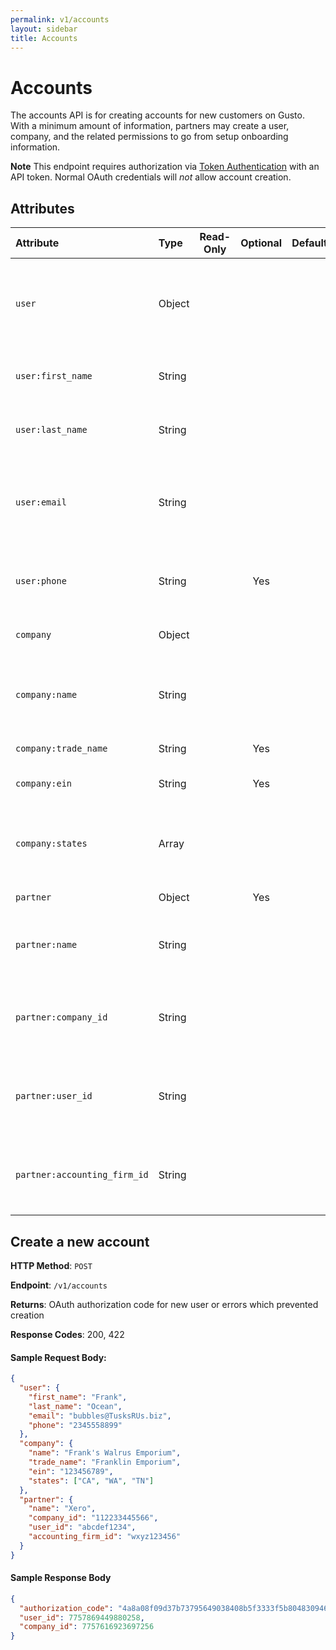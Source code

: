 ```yaml
---
permalink: v1/accounts
layout: sidebar
title: Accounts
---
```



# Accounts

The accounts API is for creating accounts for new customers on Gusto. With
a minimum amount of information, partners may create a user, company, and the
related permissions to go from setup onboarding information.

**Note** This endpoint requires authorization via [Token Authentication](/v1/examples/authentication#api-token-authentication) with an API token. Normal OAuth credentials will _not_ allow
account creation.

## Attributes

| Attribute                     | Type              | Read-Only | Optional | Default | Description
| :----------                   |:-------------     |:---------:|:--------:|:--------|:-------------
| `user`                        | Object            |           |          |         | Information for the primary payroll administrator for the new company
| `user:first_name`             | String            |           |          |         | First name of the primary payroll administrator
| `user:last_name`              | String            |           |          |         | Last name of the primary payroll administrator
| `user:email`                  | String            |           |          |         | Email address for primary payroll administrator. Will also be used as their login.
| `user:phone`                  | String            |           |      Yes |         | Phone number for primary payroll administrator.
| `company`                     | Object            |           |          |         | Information for the new company
| `company:name`                | String            |           |          |         | Company name. Must be at least two characters long.
| `company:trade_name`          | String            |           |      Yes |         | Company legal name.
| `company:ein`                 | String            |           |      Yes |         | Company's EIN (aka FEIN)
| `company:states`              | Array             |           |          |         | List of states (two letter abbreviations) in which the company operates.
| `partner`                     | Object            |           |      Yes |         | Partnership Information
| `partner:name`                | String            |           |          |         | Name of your application as registered for Gusto API access
| `partner:company_id`          | String            |           |          |         | Company ID on your platform, for linking with equivalent Gusto entity
| `partner:user_id`             | String            |           |          |         | User ID on your platform, for linking with equivalent Gusto entity
| `partner:accounting_firm_id`  | String            |           |          |         | ID of Accounting Firm that manages the company on your platform.

## Create a new account

**HTTP Method**: `POST`

**Endpoint**: `/v1/accounts`

**Returns**: OAuth authorization code for new user or errors which prevented
             creation

**Response Codes**: 200, 422

#### Sample Request Body:

```json
{
  "user": {
    "first_name": "Frank",
    "last_name": "Ocean",
    "email": "bubbles@TusksRUs.biz",
    "phone": "2345558899"
  },
  "company": {
    "name": "Frank's Walrus Emporium",
    "trade_name": "Franklin Emporium",
    "ein": "123456789",
    "states": ["CA", "WA", "TN"]
  },
  "partner": {
    "name": "Xero",
    "company_id": "112233445566",
    "user_id": "abcdef1234",
    "accounting_firm_id": "wxyz123456"
  }
}
```

#### Sample Response Body

```json
{
  "authorization_code": "4a8a08f09d37b73795649038408b5f3333f5b80483094659737b73d90f80a8a4",
  "user_id": 7757869449880258,
  "company_id": 7757616923697256
}
```
